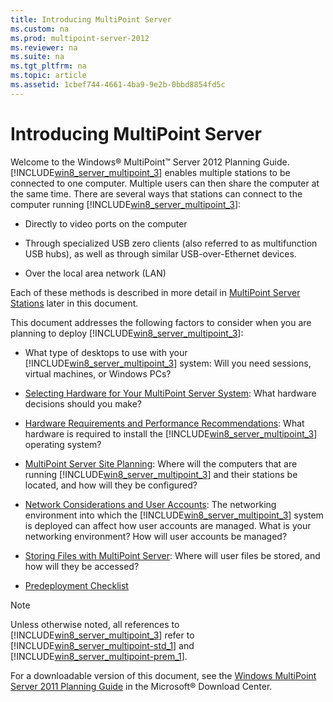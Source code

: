 ```yaml
---
title: Introducing MultiPoint Server
ms.custom: na
ms.prod: multipoint-server-2012
ms.reviewer: na
ms.suite: na
ms.tgt_pltfrm: na
ms.topic: article
ms.assetid: 1cbef744-4661-4ba9-9e2b-0bbd8854fd5c
---
```

# Introducing MultiPoint Server
Welcome to the Windows® MultiPoint™ Server 2012 Planning Guide. [!INCLUDE[win8_server_multipoint_3](../Token/win8_server_multipoint_3_md.md)] enables multiple stations to be connected to one computer. Multiple users can then share the computer at the same time. There are several ways that stations can connect to the computer running [!INCLUDE[win8_server_multipoint_3](../Token/win8_server_multipoint_3_md.md)]:  
  
-   Directly to video ports on the computer  
  
-   Through specialized USB zero clients \(also referred to as multifunction USB hubs\), as well as through similar USB\-over\-Ethernet devices.  
  
-   Over the local area network \(LAN\)  
  
Each of these methods is described in more detail in [MultiPoint Server Stations](../Topic/MultiPoint-Server-Stations.md) later in this document.  
  
This document addresses the following factors to consider when you are planning to deploy [!INCLUDE[win8_server_multipoint_3](../Token/win8_server_multipoint_3_md.md)]:  
  
-   What type of desktops to use with your [!INCLUDE[win8_server_multipoint_3](../Token/win8_server_multipoint_3_md.md)] system: Will you need sessions, virtual machines, or Windows PCs?  
  
-   [Selecting Hardware for Your MultiPoint Server System](../Topic/Selecting-Hardware-for-Your-MultiPoint-Server-System.md): What hardware decisions should you make?  
  
-   [Hardware Requirements and Performance Recommendations](../Topic/Hardware-Requirements-and-Performance-Recommendations.md): What hardware is required to install the [!INCLUDE[win8_server_multipoint_3](../Token/win8_server_multipoint_3_md.md)] operating system?  
  
-   [MultiPoint Server Site Planning](../Topic/MultiPoint-Server-Site-Planning.md): Where will the computers that are running [!INCLUDE[win8_server_multipoint_3](../Token/win8_server_multipoint_3_md.md)] and their stations be located, and how will they be configured?  
  
-   [Network Considerations and User Accounts](../Topic/Network-Considerations-and-User-Accounts.md): The networking environment into which the [!INCLUDE[win8_server_multipoint_3](../Token/win8_server_multipoint_3_md.md)] system is deployed can affect how user accounts are managed. What is your networking environment? How will user accounts be managed?  
  
-   [Storing Files with MultiPoint Server](../Topic/Storing-Files-with-MultiPoint-Server.md): Where will user files be stored, and how will they be accessed?  
  
-   [Predeployment Checklist](../Topic/Predeployment-Checklist.md)  
  
> [!NOTE]  
> Unless otherwise noted, all references to [!INCLUDE[win8_server_multipoint_3](../Token/win8_server_multipoint_3_md.md)] refer to [!INCLUDE[win8_server_multipoint-std_1](../Token/win8_server_multipoint-std_1_md.md)] and [!INCLUDE[win8_server_multipoint-prem_1](../Token/win8_server_multipoint-prem_1_md.md)].  
  
For a downloadable version of this document, see the [Windows MultiPoint Server 2011 Planning Guide](http://go.microsoft.com/fwlink/?LinkId=211307) in the Microsoft® Download Center.  
  
